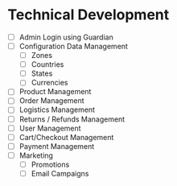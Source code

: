 # Technical Development

- [ ] Admin Login using Guardian
- [ ] Configuration Data Management
  - [ ] Zones
  - [ ] Countries
  - [ ] States
  - [ ] Currencies
- [ ] Product Management
- [ ] Order Management
- [ ] Logistics Management
- [ ] Returns / Refunds Management
- [ ] User Management
- [ ] Cart/Checkout Management
- [ ] Payment Management
- [ ] Marketing
  - [ ] Promotions
  - [ ] Email Campaigns
